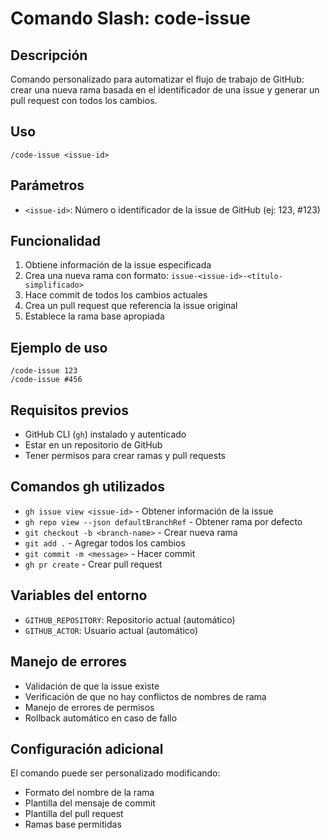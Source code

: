 # Comando Slash: code-issue

## Descripción
Comando personalizado para automatizar el flujo de trabajo de GitHub: crear una nueva rama basada en el identificador de una issue y generar un pull request con todos los cambios.

## Uso
```
/code-issue <issue-id>
```

## Parámetros
- `<issue-id>`: Número o identificador de la issue de GitHub (ej: 123, #123)

## Funcionalidad
1. Obtiene información de la issue especificada
2. Crea una nueva rama con formato: `issue-<issue-id>-<título-simplificado>`
3. Hace commit de todos los cambios actuales
4. Crea un pull request que referencia la issue original
5. Establece la rama base apropiada

## Ejemplo de uso
```
/code-issue 123
/code-issue #456
```

## Requisitos previos
- GitHub CLI (`gh`) instalado y autenticado
- Estar en un repositorio de GitHub
- Tener permisos para crear ramas y pull requests

## Comandos gh utilizados
- `gh issue view <issue-id>` - Obtener información de la issue
- `gh repo view --json defaultBranchRef` - Obtener rama por defecto
- `git checkout -b <branch-name>` - Crear nueva rama
- `git add .` - Agregar todos los cambios
- `git commit -m <message>` - Hacer commit
- `gh pr create` - Crear pull request

## Variables del entorno
- `GITHUB_REPOSITORY`: Repositorio actual (automático)
- `GITHUB_ACTOR`: Usuario actual (automático)

## Manejo de errores
- Validación de que la issue existe
- Verificación de que no hay conflictos de nombres de rama
- Manejo de errores de permisos
- Rollback automático en caso de fallo

## Configuración adicional
El comando puede ser personalizado modificando:
- Formato del nombre de la rama
- Plantilla del mensaje de commit
- Plantilla del pull request
- Ramas base permitidas
